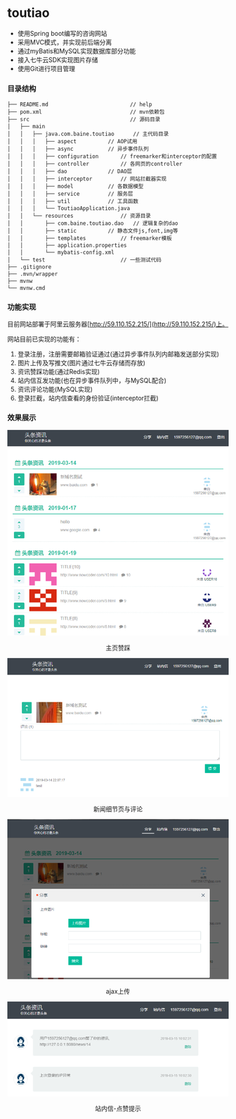 # toutiao

* 使用Spring boot编写的咨询网站
* 采用MVC模式，并实现前后端分离
* 通过myBatis和MySQL实现数据库部分功能
* 接入七牛云SDK实现图片存储
* 使用Git进行项目管理

### 目录结构

```
├── README.md               	 	   // help
├── pom.xml                 	 	   // mvn依赖包
├── src                     		   // 源码目录
│   ├── main
│	│	├── java.com.baine.toutiao		// 主代码目录
│	│	│	├── aspect			// AOP试用
│	│	│	├── async			// 异步事件队列
│	│	│	├── configuration		// freemarker和interceptor的配置
│	│	│	├── controller			// 各网页的controller
│	│	│	├── dao				// DAO层
│	│	│	├── interceptor			// 网站拦截器实现
│	│	│	├── model			// 各数据模型
│	│	│	├── service			// 服务层
│	│	│	├── util			// 工具函数
│	│	│	└── ToutiaoApplication.java
│	│	└── resources				// 资源目录
│	│		├── com.baine.toutiao.dao	// 逻辑复杂的dao
│	│		├── static			// 静态文件js,font,img等
│	│		├── templates			// freemarker模板
│	│		├── application.properties	
│	│		└── mybatis-config.xml		
│   └── test						// 一些测试代码
├── .gitignore
├── .mvn/wrapper
├── mvnw
└── mvnw.cmd
```

### 功能实现

目前网站部署于阿里云服务器[http://59.110.152.215/](http://59.110.152.215/)上。

网站目前已实现的功能有：
1. 登录注册，注册需要邮箱验证通过(通过异步事件队列内邮箱发送部分实现)
2. 图片上传及写推文(图片通过七牛云存储而存放)
3. 资讯赞踩功能(通过Redis实现)
4. 站内信互发功能(也在异步事件队列中，与MySQL配合)
5. 资讯评论功能(MySQL实现)
6. 登录拦截，站内信查看的身份验证(interceptor拦截)

### 效果展示
![主页](/presentation/home_page.png)

<center>主页赞踩<center>

![新闻细节页](/presentation/detail.png)

<center>新闻细节页与评论<center>

![上传页](/presentation/upload.png)

<center>ajax上传<center>

![站内信页](/presentation/message.png)

<center>站内信-点赞提示<center>
